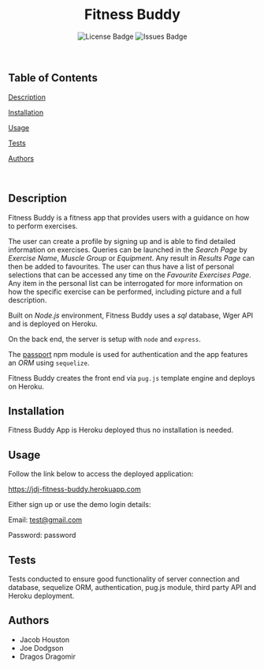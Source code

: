 <h1 align="center">Fitness Buddy</h1>

<div align="center">
  <img src="https://img.shields.io/github/license/JoeDodgson/Fitness-buddy" alt="License Badge" />
  <img src="https://img.shields.io/github/issues/JoeDodgson/Fitness-buddy" alt="Issues Badge"/>
</div>

<br/>
<br/>

## Table of Contents

[Description](#description)

[Installation](#installation)

[Usage](#usage)

[Tests](#tests)

[Authors](#authors)

<br>

## Description

Fitness Buddy is a fitness app that provides users with a guidance on how to perform exercises.

The user can create a profile by signing up and is able to find detailed information on exercises. Queries can be launched in the _Search Page_ by _Exercise Name_, _Muscle Group_ or _Equipment_. Any result in _Results Page_ can then be added to favourites. The user can thus have a list of personal selections that can be accessed any time on the _Favourite Exercises Page_. Any item in the personal list can be interrogated for more information on how the specific exercise can be performed, including picture and a full description.

Built on _Node.js_ environment, Fitness Buddy uses a _sql_ database, Wger API and is deployed on Heroku.

On the back end, the server is setup with `node` and `express`.

The [passport](https://www.npmjs.com/package/passport) npm module is used for authentication and the app features an _ORM_ using `sequelize`.

Fitness Buddy creates the front end via `pug.js` template engine and deploys on Heroku.

## Installation

Fitness Buddy App is Heroku deployed thus no installation is needed.

## Usage

Follow the link below to access the deployed application:

https://jdj-fitness-buddy.herokuapp.com

Either sign up or use the demo login details:

Email: test@gmail.com

Password: password

## Tests

Tests conducted to ensure good functionality of server connection and database, sequelize ORM, authentication, pug.js module, third party API and Heroku deployment.

## Authors

- Jacob Houston
- Joe Dodgson
- Dragos Dragomir
